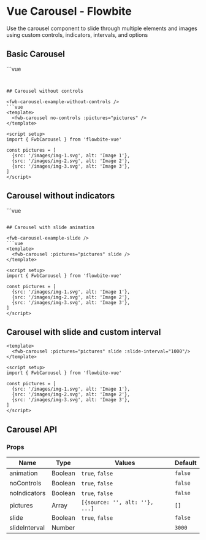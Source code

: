 <script setup>
import FwbCarouselExample from './carousel/examples/FwbCarouselExample.vue'
import FwbCarouselExamplePictures from './carousel/examples/FwbCarouselExamplePictures.vue'
import FwbCarouselExampleSlide from './carousel/examples/FwbCarouselExampleSlide.vue'
import FwbCarouselExampleSlideInterval from './carousel/examples/FwbCarouselExampleSlideInterval.vue'
import FwbCarouselExampleWithoutControls from './carousel/examples/FwbCarouselExampleWithoutControls.vue'
import FwbCarouselExampleWithoutIndicators from './carousel/examples/FwbCarouselExampleWithoutIndicators.vue'
</script>
# Vue Carousel - Flowbite

Use the carousel component to slide through multiple elements and images using custom controls, indicators, intervals, and options

## Basic Carousel

<fwb-carousel-example />
```vue
<template>
  <fwb-carousel :pictures="pictures" />
</template>

<script setup>
import { FwbCarousel } from 'flowbite-vue'

const pictures = [
  {src: '/images/img-1.svg', alt: 'Image 1'},
  {src: '/images/img-2.svg', alt: 'Image 2'},
  {src: '/images/img-3.svg', alt: 'Image 3'},
]
</script>
```


## Carousel without controls

<fwb-carousel-example-without-controls />
```vue
<template>
  <fwb-carousel no-controls :pictures="pictures" />
</template>

<script setup>
import { FwbCarousel } from 'flowbite-vue'

const pictures = [
  {src: '/images/img-1.svg', alt: 'Image 1'},
  {src: '/images/img-2.svg', alt: 'Image 2'},
  {src: '/images/img-3.svg', alt: 'Image 3'},
]
</script>
```
## Carousel without indicators

<fwb-carousel-example-without-indicators />
```vue
<template>
  <fwb-carousel no-indicators :pictures="pictures" />
</template>

<script setup>
import { FwbCarousel } from 'flowbite-vue'

const pictures = [
  {src: '/images/img-1.svg', alt: 'Image 1'},
  {src: '/images/img-2.svg', alt: 'Image 2'},
  {src: '/images/img-3.svg', alt: 'Image 3'},
]
</script>
```

## Carousel with slide animation

<fwb-carousel-example-slide />
```vue
<template>
  <fwb-carousel :pictures="pictures" slide />
</template>

<script setup>
import { FwbCarousel } from 'flowbite-vue'

const pictures = [
  {src: '/images/img-1.svg', alt: 'Image 1'},
  {src: '/images/img-2.svg', alt: 'Image 2'},
  {src: '/images/img-3.svg', alt: 'Image 3'},
]
</script>
```

## Carousel with slide and custom interval

<fwb-carousel-example-slide-interval />

```vue
<template>
  <fwb-carousel :pictures="pictures" slide :slide-interval="1000"/>
</template>

<script setup>
import { FwbCarousel } from 'flowbite-vue'

const pictures = [
  {src: '/images/img-1.svg', alt: 'Image 1'},
  {src: '/images/img-2.svg', alt: 'Image 2'},
  {src: '/images/img-3.svg', alt: 'Image 3'},
]
</script>
```

## Carousel API

### Props

| Name          | Type    | Values                         | Default |
|---------------|---------|--------------------------------|---------|
| animation     | Boolean | `true`, `false`                | `false` |
| noControls    | Boolean | `true`, `false`                | `false` |
| noIndicators  | Boolean | `true`, `false`                | `false` |
| pictures      | Array   | `[{source: '', alt: ''}, ...]` | `[]`    |
| slide         | Boolean | `true`, `false`                | `false` |
| slideInterval | Number  |                                | `3000`  |
